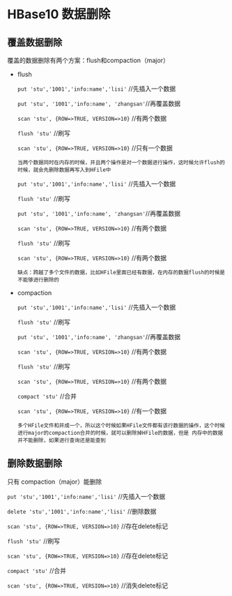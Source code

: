 # HBase10 数据删除

## 覆盖数据删除

覆盖的数据删除有两个方案：flush和compaction（major）

- flush

  `put 'stu','1001','info:name','lisi'` //先插入一个数据

  `put 'stu', '1001','info:name', 'zhangsan'`//再覆盖数据

  `scan 'stu', {ROW=>TRUE, VERSION=>10}` //有两个数据

  `flush 'stu'` //刷写

  `scan 'stu', {ROW=>TRUE, VERSION=>10}` //只有一个数据

  ```
  当两个数据同时在内存的时候，并且两个操作是对一个数据进行操作，这时候允许flush的时候，就会先删除数据再写入到HFile中
  ```

  `put 'stu','1001','info:name','lisi'` //先插入一个数据

  `flush 'stu'` //刷写

  `put 'stu', '1001','info:name', 'zhangsan'`//再覆盖数据

  `scan 'stu', {ROW=>TRUE, VERSION=>10}` //有两个数据

  `flush 'stu'` //刷写

  `scan 'stu', {ROW=>TRUE, VERSION=>10}` //有两个数据

  ```
  缺点：跨越了多个文件的数据，比如HFile里面已经有数据，在内存的数据flush的时候是不能够进行删除的
  ```

  

- compaction

  `put 'stu','1001','info:name','lisi'` //先插入一个数据

  `flush 'stu'` //刷写

  `put 'stu', '1001','info:name', 'zhangsan'`//再覆盖数据

  `scan 'stu', {ROW=>TRUE, VERSION=>10}` //有两个数据

  `flush 'stu'` //刷写

  `scan 'stu', {ROW=>TRUE, VERSION=>10}` //有两个数据

  `compact 'stu'` //合并

  `scan 'stu', {ROW=>TRUE, VERSION=>10}` //有一个数据

  ```
  多个HFile文件和并成一个，所以这个时候如果HFile文件都有该行数据的操作，这个时候进行major的compaction合并的时候，就可以删除掉HFile的数据，但是 内存中的数据并不能删除，如果进行查询还是能查到
  ```

  

## 删除数据删除

只有 compaction（major）能删除

`put 'stu','1001','info:name','lisi'` //先插入一个数据

`delete 'stu','1001','info:name','lisi'` //删除数据

`scan 'stu', {ROW=>TRUE, VERSION=>10}` //存在delete标记

`flush 'stu'` //刷写

`scan 'stu', {ROW=>TRUE, VERSION=>10}` //存在delete标记

`compact 'stu'` //合并

`scan 'stu', {ROW=>TRUE, VERSION=>10}` //消失delete标记



